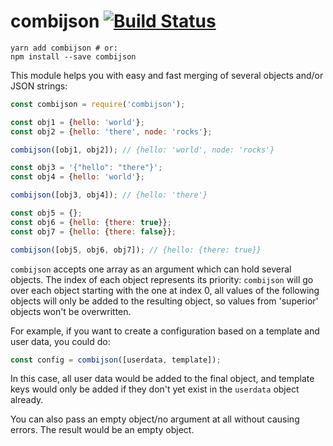 # combijson [![Build Status](https://travis-ci.org/maxrimue/combijson.svg?branch=master)](https://travis-ci.org/maxrimue/combijson)

```shell
yarn add combijson # or:
npm install --save combijson
```

This module helps you with easy and fast merging of several objects and/or JSON strings:

```javascript
const combijson = require('combijson');

const obj1 = {hello: 'world'};
const obj2 = {hello: 'there', node: 'rocks'};

combijson([obj1, obj2]); // {hello: 'world', node: 'rocks'}

const obj3 = '{"hello": "there"}';
const obj4 = {hello: 'world'};

combijson([obj3, obj4]); // {hello: 'there'}

const obj5 = {};
const obj6 = {hello: {there: true}};
const obj7 = {hello: {there: false}};

combijson([obj5, obj6, obj7]); // {hello: {there: true}}
```

`combijson` accepts one array as an argument which can hold several objects. The index of each object represents its priority: `combijson` will go over each object starting with the one at index 0, all values of the following objects will only be added to the resulting object, so values from 'superior' objects won't be overwritten.

For example, if you want to create a configuration based on a template and user data, you could do:

```javascript
const config = combijson([userdata, template]);
```

In this case, all user data would be added to the final object, and template keys would only be added if they don't yet exist in the `userdata` object already.

You can also pass an empty object/no argument at all without causing errors. The result would be an empty object.
